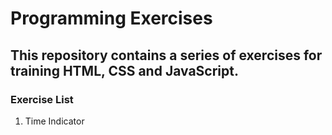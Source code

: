 # Programming Exercises
## This repository contains a series of exercises for training HTML, CSS and JavaScript.
### Exercise List

1. Time Indicator
